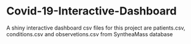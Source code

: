 # Covid-19-Interactive-Dashboard
A shiny interactive dashboard
csv files for this project are patients.csv, conditions.csv and observetions.csv from SyntheaMass database
